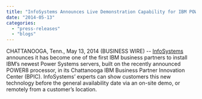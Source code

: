 ```yaml
---
title: "InfoSystems Announces Live Demonstration Capability for IBM POWER8 in their Chattanooga Test Facility"
date: "2014-05-13"
categories: 
  - "press-releases"
  - "blogs"
---
```


CHATTANOOGA, Tenn., May 13, 2014 (BUSINESS WIRE) -- [InfoSystems](http://cts.businesswire.com/ct/CT?id=smartlink&url=http%3A%2F%2Fwww.infosystems.biz%2F&esheet=50863539&newsitemid=20140513005153&lan=en-US&anchor=InfoSystems&index=1&md5=a2013701d529f22104227c8bec0c9cda) announces it has become one of the first IBM business partners to install IBM’s newest Power Systems servers, built on the recently announced POWER8 processor, in its Chattanooga IBM Business Partner Innovation Center (BPIC). InfoSystems’ experts can show customers this new technology before the general availability date via an on-site demo, or remotely from a customer’s location.
